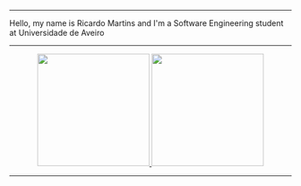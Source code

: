 <hr>
Hello, my name is Ricardo Martins and I'm a Software Engineering student at Universidade de Aveiro
<hr>
<p align="center">
  <a href="https://github.com/anuraghazra/github-readme-stats">
    <img height="200" src="https://github-readme-stats.vercel.app/api?username=RicardoMartins9321&theme=onedark" />
  </a>
  <a href="https://github.com/anuraghazra/github-readme-stats">
    <img height="200" src="https://github-readme-stats.vercel.app/api/top-langs?username=RicardoMartins9321&theme=onedark&layout=compact&langs_count=5&card_width=250" />
  </a>
</p>
<hr>
